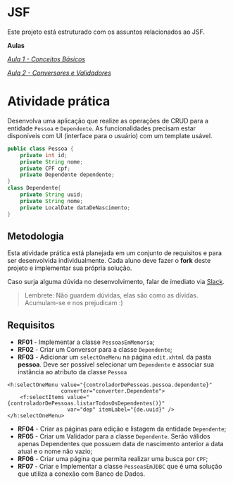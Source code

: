 # JSF

Este projeto está estruturado com os assuntos relacionados ao JSF.

**Aulas**

*[Aula 1 - Conceitos Básicos ](https://github.com/ifpb-disciplinas-2020-2/ads-dac-jsf/commit/566935d9b22b5a939990def346c117bdea4d51ae)*

*[Aula 2 - Conversores e Validadores ](https://github.com/ifpb-disciplinas-2020-2/ads-dac-jsf/commit/ba47c7cecdefc39cf47a7aacca2743b7e068be73)*


# Atividade prática

Desenvolva uma aplicação que realize as operações de CRUD para a entidade `Pessoa` e `Dependente`. 
As funcionalidades precisam estar disponíveis com UI (interface para o usuário) com um template usável.

```java
public class Pessoa {
    private int id;
    private String nome;
    private CPF cpf;
    private Dependente dependente;
}
class Dependente{
    private String uuid;
    private String nome;
    private LocalDate dataDeNascimento;
}
```
## Metodologia

Esta atividade prática está planejada em um conjunto de requisitos e para ser desenvolvida individualmente. 
Cada aluno deve fazer o __fork__ deste projeto e implementar sua própria solução. 

Caso surja alguma dúvida no desenvolvimento, falar de imediato via [Slack](https://ifpb-dac-2020-2.slack.com/archives/C01LWJK7P8F). 
> Lembrete: Não guardem dúvidas, elas são como as dívidas. Acumulam-se e nos prejudicam :)
 

## Requisitos

* **RF01** - Implementar a classe `PessoasEmMemoria`; 
* **RF02** - Criar um Conversor para a classe `Dependente`; 
* **RF03** - Adicionar um `selectOneMenu` na página `edit.xhtml` da pasta __pessoa__. 
Deve ser possível selecionar um `Dependente` e associar sua instância ao atributo da classe `Pessoa` 
```
<h:selectOneMenu value="{controladorDePessoas.pessoa.dependente}" 
                 converter="converter.Dependente">
    <f:selectItems value="{controladorDePessoas.listarTodosOsDependentes()}"
                   var="dep" itemLabel="{de.uuid}" />
</h:selectOneMenu>
```
* **RF04** - Criar as páginas para edição e listagem da entidade `Dependente`; 
* **RF05** - Criar um Validador para a classe `Dependente`. Serão válidos apenas Dependentes que possuem data de nascimento anterior a data atual e o nome não vazio; 
* **RF06** - Criar uma página que permita realizar uma busca por `CPF`; 
* **RF07** - Criar e Implementar a classe `PessoasEmJDBC` que é uma solução que utiliza a conexão com Banco de Dados. 